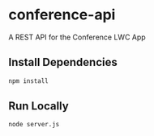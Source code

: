 # conference-api

A REST API for the Conference LWC App

## Install Dependencies

```sh
npm install
```

## Run Locally

```sh
node server.js
```


